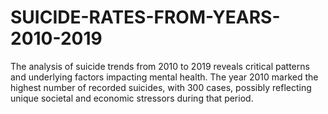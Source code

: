 # SUICIDE-RATES-FROM-YEARS-2010-2019
The analysis of suicide trends from 2010 to 2019 reveals critical patterns and underlying factors impacting mental health. The year 2010 marked the highest number of recorded suicides, with 300 cases, possibly reflecting unique societal and economic stressors during that period.
